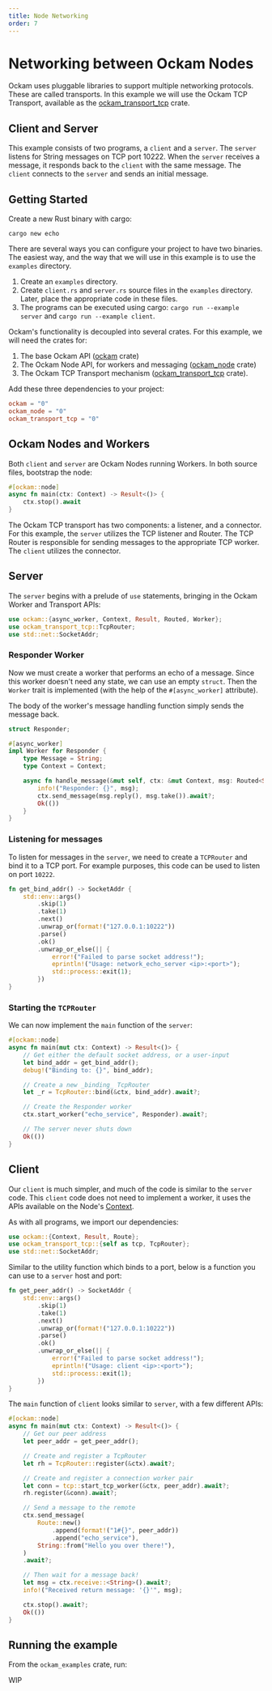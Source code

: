 ```yaml
---
title: Node Networking
order: 7
---
```


# Networking between Ockam Nodes

Ockam uses pluggable libraries to support multiple networking protocols. These are called transports. In this example we
will use the Ockam TCP Transport, available as the [ockam_transport_tcp](https://crates.io/crates/ockam_transport_tcp) crate.

## Client and Server

This example consists of two programs, a `client` and a `server`. The `server` listens for String messages on TCP port 10222.
When the `server` receives a message, it responds back to the `client` with the same message. The `client` connects to the `server`
and sends an initial message.

## Getting Started

Create a new Rust binary with cargo:

```shell
cargo new echo
```

There are several ways you can configure your project to have two binaries. The easiest way, and the way that we will use
in this example is to use the `examples` directory.

1. Create an `examples` directory.
1. Create `client.rs` and `server.rs` source files in the `examples` directory. Later, place the appropriate code in these files.
1. The programs can be executed using cargo: `cargo run --example server` and `cargo run --example client`.

Ockam's functionality is decoupled into several crates. For this example, we will need the crates for:

1. The base Ockam API ([ockam](https://crates.io/crates/ockam) crate)
1. The Ockam Node API, for workers and messaging ([ockam_node](https://crates.io/crates/ockam_node) crate)
1. The Ockam TCP Transport mechanism ([ockam_transport_tcp](https://crates.io/crates/ockam_transport_tcp) crate).

Add these three dependencies to your project:

```toml
ockam = "0"
ockam_node = "0"
ockam_transport_tcp = "0"
```

## Ockam Nodes and Workers

Both `client` and `server` are Ockam Nodes running Workers. In both source files, bootstrap the node:

```rust
#[ockam::node]
async fn main(ctx: Context) -> Result<()> {
    ctx.stop().await
}
```

The Ockam TCP transport has two components: a listener, and a connector. For this example, the `server` utilizes the TCP
listener and Router. The TCP Router is responsible for sending messages to the appropriate TCP worker. The `client` utilizes
the connector.

## Server

The `server` begins with a prelude of `use` statements, bringing in the Ockam Worker and Transport APIs:

```rust
use ockam::{async_worker, Context, Result, Routed, Worker};
use ockam_transport_tcp::TcpRouter;
use std::net::SocketAddr;
```

### Responder Worker

Now we must create a worker that performs an echo of a message. Since this worker doesn't need any state, we can use an
empty `struct`. Then the `Worker` trait is implemented (with the help of the `#[async_worker]` attribute).

The body of the worker's message handling function simply sends the message back.

```rust
struct Responder;

#[async_worker]
impl Worker for Responder {
    type Message = String;
    type Context = Context;

    async fn handle_message(&mut self, ctx: &mut Context, msg: Routed<String>) -> Result<()> {
        info!("Responder: {}", msg);
        ctx.send_message(msg.reply(), msg.take()).await?;
        Ok(())
    }
}
```

### Listening for messages

To listen for messages in the `server`, we need to create a `TCPRouter` and bind it to a TCP port. For example purposes,
this code can be used to listen on port `10222`.

```rust
fn get_bind_addr() -> SocketAddr {
    std::env::args()
        .skip(1)
        .take(1)
        .next()
        .unwrap_or(format!("127.0.0.1:10222"))
        .parse()
        .ok()
        .unwrap_or_else(|| {
            error!("Failed to parse socket address!");
            eprintln!("Usage: network_echo_server <ip>:<port>");
            std::process::exit(1);
        })
}
```

### Starting the `TCPRouter`

We can now implement the `main` function of the `server`:

```rust
#[ockam::node]
async fn main(mut ctx: Context) -> Result<()> {
    // Get either the default socket address, or a user-input
    let bind_addr = get_bind_addr();
    debug!("Binding to: {}", bind_addr);

    // Create a new _binding_ TcpRouter
    let _r = TcpRouter::bind(&ctx, bind_addr).await?;

    // Create the Responder worker
    ctx.start_worker("echo_service", Responder).await?;

    // The server never shuts down
    Ok(())
}
```

## Client

Our `client` is much simpler, and much of the code is similar to the `server` code. This `client` code does not need to
implement a worker, it uses the APIs available on the Node's [Context](https://docs.rs/ockam_node/0.4.0/ockam_node/struct.Context.html).

As with all programs, we import our dependencies:

```rust
use ockam::{Context, Result, Route};
use ockam_transport_tcp::{self as tcp, TcpRouter};
use std::net::SocketAddr;
```

Similar to the utility function which binds to a port, below is a function you can use to a `server` host and port:

```rust
fn get_peer_addr() -> SocketAddr {
    std::env::args()
        .skip(1)
        .take(1)
        .next()
        .unwrap_or(format!("127.0.0.1:10222"))
        .parse()
        .ok()
        .unwrap_or_else(|| {
            error!("Failed to parse socket address!");
            eprintln!("Usage: client <ip>:<port>");
            std::process::exit(1);
        })
}
```

The `main` function of `client` looks similar to `server`, with a few different APIs:

```rust
#[ockam::node]
async fn main(mut ctx: Context) -> Result<()> {
    // Get our peer address
    let peer_addr = get_peer_addr();

    // Create and register a TcpRouter
    let rh = TcpRouter::register(&ctx).await?;

    // Create and register a connection worker pair
    let conn = tcp::start_tcp_worker(&ctx, peer_addr).await?;
    rh.register(&conn).await?;

    // Send a message to the remote
    ctx.send_message(
        Route::new()
            .append(format!("1#{}", peer_addr))
            .append("echo_service"),
        String::from("Hello you over there!"),
    )
    .await?;

    // Then wait for a message back!
    let msg = ctx.receive::<String>().await?;
    info!("Received return message: '{}'", msg);

    ctx.stop().await?;
    Ok(())
}
```

## Running the example

From the `ockam_examples` crate, run:

WIP
